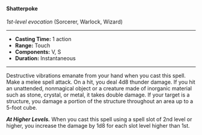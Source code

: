 #### Shatterpoke
*1st-level evocation* (Sorcerer, Warlock, Wizard)
___
- **Casting Time:** 1 action
- **Range:** Touch
- **Components:** V, S
- **Duration:** Instantaneous
---
Destructive vibrations emanate from your hand when you cast this spell. Make a melee spell attack. On a hit, you deal 4d8 thunder damage. If you hit an unattended, nonmagical object or a creature made of inorganic material such as stone, crystal, or metal, it takes double damage. If your target is a structure, you damage a portion of the structure throughout an area up to a 5-foot cube.

***At Higher Levels.*** When you cast this spell using a spell slot of 2nd level or higher, you increase the damage by 1d8 for each slot level higher than 1st.
